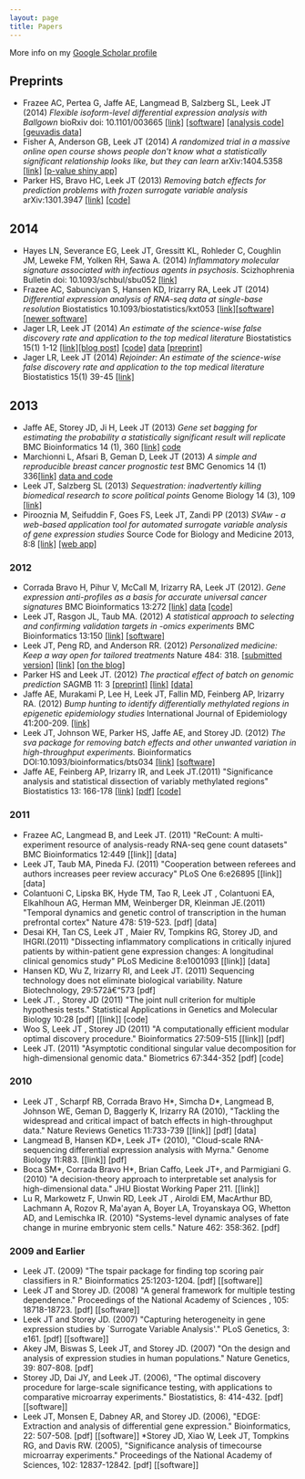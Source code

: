 ```yaml
---
layout: page
title: Papers
---
```


More info on my [Google Scholar profile](http://scholar.google.com/citations?user=HI-I6C0AAAAJ&hl=en&oi=ao)


## Preprints

* Frazee AC, Pertea G, Jaffe AE, Langmead B, Salzberg SL, Leek JT (2014) _Flexible isoform-level differential expression analysis with Ballgown_ bioRxiv doi: 10.1101/003665 [[link]](http://biorxiv.org/content/early/2014/03/30/003665) [[software]](https://github.com/alyssafrazee/ballgown) [[analysis code]](https://github.com/alyssafrazee/ballgown_code) [[geuvadis data]](https://www.dropbox.com/s/kp5th9hgkq8ckom/geuvadisbg.rda)
* Fisher A, Anderson GB, Leek JT (2014) _A randomized trial in a massive online open course shows people don't know what a statistically significant relationship looks like, but they can learn_  arXiv:1404.5358 [[link]](http://arxiv.org/abs/1404.5358) [[p-value shiny app]](http://glimmer.rstudio.com/afisher/EDA/)
* Parker HS, Bravo HC, Leek JT (2013) _Removing batch effects for prediction problems with frozen surrogate variable analysis_  arXiv:1301.3947 [[link]](http://arxiv.org/abs/1301.3947) [[code]](http://bioconductor.org/packages/release/bioc/html/sva.html)

## 2014

* Hayes LN, Severance EG, Leek JT, Gressitt KL, Rohleder C, Coughlin JM, Leweke FM, Yolken RH, Sawa A. (2014) _Inflammatory molecular signature associated with infectious agents in psychosis_. Scizhophrenia Bulletin doi: 10.1093/schbul/sbu052 [[link]](http://schizophreniabulletin.oxfordjournals.org/content/early/2014/04/16/schbul.sbu052.full)
* Frazee AC, Sabunciyan S, Hansen KD, Irizarry RA, Leek JT (2014) _Differential expression analysis of RNA-seq data at single-base resolution_ Biostatistics 10.1093/biostatistics/kxt053 [[link]](http://biostatistics.oxfordjournals.org/content/early/2014/01/06/biostatistics.kxt053.short)[[software]](https://github.com/alyssafrazee/derfinder) [[newer software]](https://github.com/lcolladotor/derfinder)
* Jager LR, Leek JT (2014) _An estimate of the science-wise false discovery rate and application to the top medical literature_ Biostatistics 15(1) 1-12 [[link]](http://biostatistics.oxfordjournals.org/content/15/1/1.short)[[blog post]](http://simplystatistics.org/2013/09/25/is-most-science-false-the-titans-weigh-in/) [[code]](https://github.com/jtleek/swfdr) [data](https://github.com/jtleek/swfdr/blob/master/pvalueData.rda) [[preprint]](http://arxiv.org/pdf/1301.3718.pdf)
* Jager LR, Leek JT (2014) _Rejoinder: An estimate of the science-wise false discovery rate and application to the top medical literature_ Biostatistics 15(1) 39-45 [[link]](http://biostatistics.oxfordjournals.org/content/15/1/39)


## 2013

* Jaffe AE, Storey JD, Ji H, Leek JT (2013) _Gene set bagging for estimating the probability a statistically significant result will replicate_ BMC Bioinformatics 14 (1), 360 [[link]](http://www.biomedcentral.com/1471-2105/14/360/) [code](https://github.com/andrewejaffe/GeneSetBagging)
* Marchionni L, Afsari B, Geman D, Leek JT (2013) _A simple and reproducible breast cancer prognostic test_ BMC Genomics 14 (1) 336[[link]](http://www.biomedcentral.com/1471-2164/14/336?utm_source=feedburner&utm_medium=feed&utm_campaign=Feed%3A+Bmc%2FGenomics%2FLatestArticles+(BMC+Genomics+-+Latest+articles)) [data and code](http://astor.som.jhmi.edu/~marchion//breastTSP.html)
* Leek JT, Salzberg SL (2013) _Sequestration: inadvertently killing biomedical research to score political points_ Genome Biology 14 (3), 109 [[link]](http://www.biomedcentral.com/content/pdf/gb-2013-14-3-109.pdf)
* Pirooznia M, Seifuddin F, Goes FS, Leek JT, Zandi PP (2013) _SVAw - a web-based application tool for automated surrogate variable analysis of gene expression studies_ Source Code for Biology and Medicine 2013, 8:8 [[link]](http://www.biomedcentral.com/content/pdf/1751-0473-8-8.pdf) [[web app]](http://psychiatry.igm.jhmi.edu/sva/)


### 2012 

* Corrada Bravo H, Pihur V, McCall M, Irizarry RA, Leek JT (2012). _Gene expression anti-profiles as a basis for accurate universal cancer signatures_ BMC Bioinformatics 13:272 [[link]](http://www.biomedcentral.com/1471-2105/13/272) [data](http://bioconductor.org/packages/release/data/experiment/html/antiProfilesData.html) [[code]](http://bioconductor.org/packages/release/bioc/html/antiProfiles.html)
* Leek JT, Rasgon JL, Taub MA. (2012) _A statistical approach to selecting and confirming validation targets in -omics experiments_ BMC Bioinformatics 13:150 [[link]](http://www.biomedcentral.com/1471-2105/13/150) [[software]](http://biostat.jhsph.edu/~jleek/validate/)
* Leek JT, Peng RD, and Anderson RR. (2012) _Personalized medicine: Keep a way open for tailored treatments_ Nature 484: 318. [[submitted version]](https://docs.google.com/document/d/17FHbaabQGAFqlZcaoz7OJXBRLv4AZtlgiva0LLMIDNk/edit) [[link]](http://www.nature.com/nature/journal/v484/n7394/full/484318a.html) [[on the blog]](http://simplystatistics.org/2012/03/20/laws-of-nature-and-the-law-of-patents-supreme-court/)
* Parker HS and Leek JT. (2012) _The practical effect of batch on genomic prediction_ SAGMB 11: 3 [[preprint]](http://biostat.jhsph.edu/~jleek/papers/practicalbatch_sagmb.pdf) [[link]](http://www.degruyter.com/view/j/sagmb.2012.11.issue-3/1544-6115.1766/1544-6115.1766.xml) [[data]](http://biostat.jhsph.edu/~hiparker/PracticalBatch/)
* Jaffe AE, Murakami P, Lee H, Leek JT, Fallin MD, Feinberg AP, Irizarry RA. (2012) _Bump hunting to identify differentially methylated regions in epigenetic epidemiology studies_ International Journal of Epidemiology 41:200-209. [[link]](http://ije.oxfordjournals.org/content/41/1/200.short)
* Leek JT, Johnson WE, Parker HS, Jaffe AE, and Storey JD. (2012) _The sva package for removing batch effects and other unwanted variation in high-throughput experiments._ Bioinformatics DOI:10.1093/bioinformatics/bts034 [[link]](http://bioinformatics.oxfordjournals.org/content/28/6/882.long) [[software]](http://bioconductor.org/packages/release/bioc/html/sva.html)
* Jaffe AE, Feinberg AP, Irizarry IR, and Leek JT.(2011) "Significance analysis and statistical dissection of variably methylated regions" Biostatistics 13: 166-178 [[link]]() [[pdf]]() [[code]]()

### 2011 

* Frazee AC, Langmead B, and Leek JT. (2011) "ReCount: A multi-experiment resource of analysis-ready RNA-seq gene count datasets" BMC Bioinformatics 12:449 [[link]] [data]
* Leek JT, Taub MA, Pineda FJ. (2011) "Cooperation between referees and authors increases peer review accuracy" PLoS One 6:e26895 [[link]] [data]
* Colantuoni C, Lipska BK, Hyde TM, Tao R, Leek JT , Colantuoni EA, Elkahlhoun AG, Herman MM, Weinberger DR, Kleinman JE.(2011) "Temporal dynamics and genetic control of transcription in the human prefrontal cortex" Nature 478: 519-523. [pdf] [data]
* Desai KH, Tan CS, Leek JT , Maier RV, Tompkins RG, Storey JD, and IHGRI.(2011) "Dissecting inflammatory complications in critically injured patients by within-patient gene expression changes: A longitudinal clinical genomics study" PLoS Medicine 8:e1001093 [[link]] [data]
* Hansen KD, Wu Z, Irizarry RI, and Leek JT. (2011) Sequencing technology does not eliminate biological variability. Nature Biotechnology, 29:572â€“573 [pdf]
* Leek JT. , Storey JD (2011) "The joint null criterion for multiple hypothesis tests." Statistical Applications in Genetics and Molecular Biology 10:28 [pdf] [[link]] [code]
* Woo S, Leek JT , Storey JD (2011) "A computationally efficient modular optimal discovery procedure." Bioinformatics 27:509-515 [[link]] [pdf]
* Leek JT. (2011) "Asymptotic conditional singular value decomposition for high-dimensional genomic data." Biometrics 67:344-352 [pdf] [code]

### 2010 

* Leek JT , Scharpf RB, Corrada Bravo H*, Simcha D*, Langmead B, Johnson WE, Geman D, Baggerly K, Irizarry RA (2010), "Tackling the widespread and critical impact of batch effects in high-throughput data." Nature Reviews Genetics 11:733-739 [[link]] [pdf] [data]
* Langmead B, Hansen KD*, Leek JT+ (2010), "Cloud-scale RNA-sequencing differential expression analysis with Myrna." Genome Biology 11:R83. [[link]] [pdf]
* Boca SM*, Corrada Bravo H*, Brian Caffo, Leek JT+, and Parmigiani G. (2010) "A decision-theory approach to interpretable set analysis for high-dimensional data." JHU Biostat Working Paper 211. [[link]]
* Lu R, Markowetz F, Unwin RD, Leek JT , Airoldi EM, MacArthur BD, Lachmann A, Rozov R, Ma'ayan A, Boyer LA, Troyanskaya OG, Whetton AD, and Lemischka IR. (2010) "Systems-level dynamic analyses of fate change in murine embryonic stem cells." Nature 462: 358:362. [pdf]

### 2009 and Earlier 

* Leek JT. (2009) "The tspair package for finding top scoring pair classifiers in R." Bioinformatics 25:1203-1204. [pdf] [[software]]
* Leek JT and Storey JD. (2008) "A general framework for multiple testing dependence." Proceedings of the National Academy of Sciences , 105: 18718-18723. [pdf] [[software]]
* Leek JT and Storey JD. (2007) "Capturing heterogeneity in gene expression studies by `Surrogate Variable Analysis'." PLoS Genetics, 3: e161. [pdf] [[software]]
* Akey JM, Biswas S, Leek JT, and Storey JD. (2007) "On the design and analysis of expression studies in human populations." Nature Genetics, 39: 807-808. [pdf]
* Storey JD, Dai JY, and Leek JT. (2006), "The optimal discovery procedure for large-scale significance testing, with applications to comparative microarray experiments." Biostatistics, 8: 414-432. [pdf] [[software]]
* Leek JT, Monsen E, Dabney AR, and Storey JD. (2006), "EDGE: Extraction and analysis of differential gene expression." Bioinformatics, 22: 507-508. [pdf] [[software]]
*Storey JD, Xiao W, Leek JT, Tompkins RG, and Davis RW. (2005), "Significance analysis of timecourse microarray experiments." Proceedings of the National Academy of Sciences, 102: 12837-12842. [pdf] [[software]]